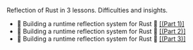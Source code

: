 
<p class="main-title-post">Reflection of Rust in 3 lessons. Difficulties and insights.</p>
<ul class="list-full-desc-post">
<li>📗 Building a runtime reflection system for Rust 🦀️
<a target="_blank" href="https://www.osohq.com/post/rust-reflection-pt-1"> [(Part 1)] </a>
 </li>
<li>📘 Building a runtime reflection system for Rust 🦀️
<a target="_blank" href="https://www.osohq.com/post/runtime-reflection-pt-2"> [(Part 2)] </a>
 </li>
 <li>📙 Building a runtime reflection system for Rust 🦀️
<a target="_blank" href="https://www.osohq.com/post/runtime-reflection-pt-3"> [(Part 3)] </a>
 </li>
</ul>








